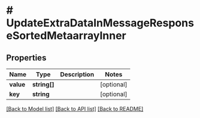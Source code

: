 # # UpdateExtraDataInMessageResponseSortedMetaarrayInner

## Properties

Name | Type | Description | Notes
------------ | ------------- | ------------- | -------------
**value** | **string[]** |  | [optional]
**key** | **string** |  | [optional]

[[Back to Model list]](../../README.md#models) [[Back to API list]](../../README.md#endpoints) [[Back to README]](../../README.md)
